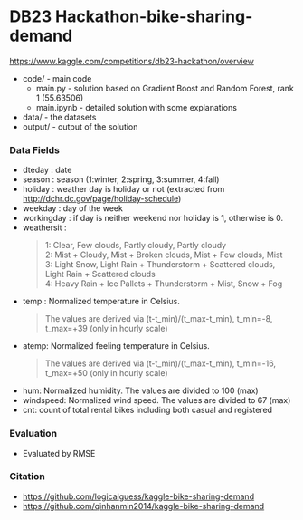 # DB23 Hackathon-bike-sharing-demand
https://www.kaggle.com/competitions/db23-hackathon/overview
- code/ - main code
    - main.py - solution based on Gradient Boost and Random Forest, rank 1 (55.63506)
    - main.ipynb - detailed solution with some explanations
- data/ - the datasets
- output/ - output of the solution

### Data Fields
- dteday : date
- season : season (1:winter, 2:spring, 3:summer, 4:fall)
- holiday : weather day is holiday or not (extracted from http://dchr.dc.gov/page/holiday-schedule)
- weekday : day of the week
- workingday : if day is neither weekend nor holiday is 1, otherwise is 0.
- weathersit :
    >1: Clear, Few clouds, Partly cloudy, Partly cloudy<br/> 
    >2: Mist + Cloudy, Mist + Broken clouds, Mist + Few clouds, Mist<br/>
    >3: Light Snow, Light Rain + Thunderstorm + Scattered clouds, Light Rain + Scattered clouds<br/>
    >4: Heavy Rain + Ice Pallets + Thunderstorm + Mist, Snow + Fog
- temp : Normalized temperature in Celsius. 
    >The values are derived via (t-t_min)/(t_max-t_min), t_min=-8, t_max=+39 (only in hourly scale)
- atemp: Normalized feeling temperature in Celsius. 
    >The values are derived via (t-t_min)/(t_max-t_min), t_min=-16, t_max=+50 (only in hourly scale)
- hum: Normalized humidity. The values are divided to 100 (max)
- windspeed: Normalized wind speed. The values are divided to 67 (max)
- cnt: count of total rental bikes including both casual and registered

### Evaluation
- Evaluated by RMSE

### Citation
- https://github.com/logicalguess/kaggle-bike-sharing-demand
- https://github.com/qinhanmin2014/kaggle-bike-sharing-demand